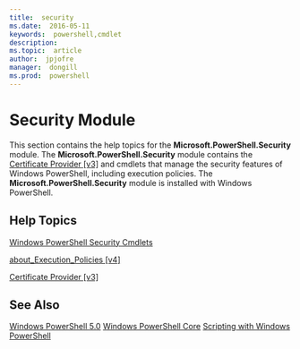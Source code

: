 ```yaml
---
title:  security
ms.date:  2016-05-11
keywords:  powershell,cmdlet
description:  
ms.topic:  article
author:  jpjofre
manager:  dongill
ms.prod:  powershell
---
```


# Security Module
This section contains the help topics for the **Microsoft.PowerShell.Security** module. The **Microsoft.PowerShell.Security** module contains the [Certificate Provider [v3]](https://technet.microsoft.com/en-us/library/3f743541-d0c6-4670-809a-b16fb01f7c4d) and cmdlets that manage the security features of Windows PowerShell, including execution policies. The **Microsoft.PowerShell.Security** module is installed with Windows PowerShell.

## Help Topics
[Windows PowerShell Security Cmdlets](http://go.microsoft.com/fwlink/?LinkID=245860)

[about_Execution_Policies [v4]](https://technet.microsoft.com/en-us/library/347708dc-1515-4d74-978b-8334603472e6)

[Certificate Provider [v3]](https://technet.microsoft.com/en-us/library/3f743541-d0c6-4670-809a-b16fb01f7c4d)

## See Also
[Windows PowerShell 5.0](../guides/standard-modules/Windows-PowerShell-5.0.md)
[Windows PowerShell Core](https://technet.microsoft.com/en-us/library/4b75f1e4-f327-48f3-92ab-bf5435094d41)
[Scripting with Windows PowerShell](../getting-started/fundamental/Scripting-with-Windows-PowerShell.md)

